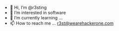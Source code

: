 - 👋 Hi, I’m @r3sting
- 👀 I’m interested in software
- 🌱 I’m currently learning ...
- 📫 How to reach me ... r3st@wearehackerone.com

<!---
r3sting/r3sting is a ✨ special ✨ repository because its `README.md` (this file) appears on your GitHub profile.
You can click the Preview link to take a look at your changes.
--->
